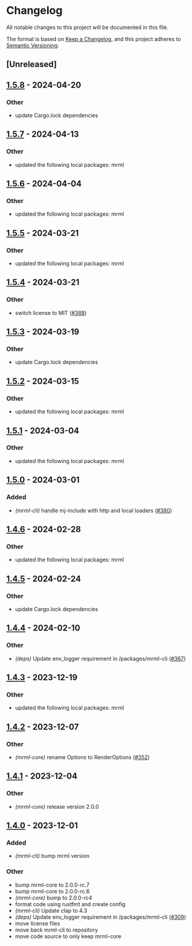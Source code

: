 # Changelog
All notable changes to this project will be documented in this file.

The format is based on [Keep a Changelog](https://keepachangelog.com/en/1.0.0/),
and this project adheres to [Semantic Versioning](https://semver.org/spec/v2.0.0.html).

## [Unreleased]

## [1.5.8](https://github.com/jdrouet/mrml/compare/mrml-cli-v1.5.7...mrml-cli-v1.5.8) - 2024-04-20

### Other
- update Cargo.lock dependencies

## [1.5.7](https://github.com/jdrouet/mrml/compare/mrml-cli-v1.5.6...mrml-cli-v1.5.7) - 2024-04-13

### Other
- updated the following local packages: mrml

## [1.5.6](https://github.com/jdrouet/mrml/compare/mrml-cli-v1.5.5...mrml-cli-v1.5.6) - 2024-04-04

### Other
- updated the following local packages: mrml

## [1.5.5](https://github.com/jdrouet/mrml/compare/mrml-cli-v1.5.4...mrml-cli-v1.5.5) - 2024-03-21

### Other
- updated the following local packages: mrml

## [1.5.4](https://github.com/jdrouet/mrml/compare/mrml-cli-v1.5.3...mrml-cli-v1.5.4) - 2024-03-21

### Other
- switch license to MIT ([#388](https://github.com/jdrouet/mrml/pull/388))

## [1.5.3](https://github.com/jdrouet/mrml/compare/mrml-cli-v1.5.2...mrml-cli-v1.5.3) - 2024-03-19

### Other
- update Cargo.lock dependencies

## [1.5.2](https://github.com/jdrouet/mrml/compare/mrml-cli-v1.5.1...mrml-cli-v1.5.2) - 2024-03-15

### Other
- updated the following local packages: mrml

## [1.5.1](https://github.com/jdrouet/mrml/compare/mrml-cli-v1.5.0...mrml-cli-v1.5.1) - 2024-03-04

### Other
- updated the following local packages: mrml

## [1.5.0](https://github.com/jdrouet/mrml/compare/mrml-cli-v1.4.6...mrml-cli-v1.5.0) - 2024-03-01

### Added
- *(mrml-cli)* handle mj-include with http and local loaders ([#380](https://github.com/jdrouet/mrml/pull/380))

## [1.4.6](https://github.com/jdrouet/mrml/compare/mrml-cli-v1.4.5...mrml-python-v1.4.6) - 2024-02-28

### Other
- updated the following local packages: mrml

## [1.4.5](https://github.com/jdrouet/mrml/compare/mrml-cli-v1.4.4...mrml-cli-v1.4.5) - 2024-02-24

### Other
- update Cargo.lock dependencies

## [1.4.4](https://github.com/jdrouet/mrml/compare/mrml-cli-v1.4.3...mrml-cli-v1.4.4) - 2024-02-10

### Other
- *(deps)* Update env_logger requirement in /packages/mrml-cli ([#367](https://github.com/jdrouet/mrml/pull/367))

## [1.4.3](https://github.com/jdrouet/mrml/compare/mrml-cli-v1.4.2...mrml-cli-v1.4.3) - 2023-12-19

### Other
- updated the following local packages: mrml

## [1.4.2](https://github.com/jdrouet/mrml/compare/mrml-cli-v1.4.1...mrml-cli-v1.4.2) - 2023-12-07

### Other
- *(mrml-core)* rename Options to RenderOptions ([#352](https://github.com/jdrouet/mrml/pull/352))

## [1.4.1](https://github.com/jdrouet/mrml/compare/mrml-cli-v1.4.0...mrml-cli-v1.4.1) - 2023-12-04

### Other
- *(mrml-core)* release version 2.0.0

## [1.4.0](https://github.com/jdrouet/mrml/compare/mrml-cli-v1.3.3...mrml-cli-v1.4.0) - 2023-12-01

### Added
- *(mrml-cli)* bump mrml version

### Other
- bump mrml-core to 2.0.0-rc.7
- bump mrml-core to 2.0.0-rc.6
- *(mrml-core)* bump to 2.0.0-rc4
- format code using rustfmt and create config
- *(mrml-cli)* Update clap to 4.3
- *(deps)* Update env_logger requirement in /packages/mrml-cli ([#309](https://github.com/jdrouet/mrml/pull/309))
- move license files
- move back mrml-cli to repository
- move code source to only keep mrml-core
